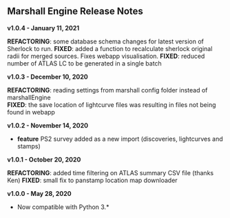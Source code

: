 
## Marshall Engine Release Notes

**v1.0.4 - January 11, 2021**

**REFACTORING**: some database schema changes for latest version of Sherlock to run.
**FIXED**: added a function to recalculate sherlock original radii for merged sources. Fixes webapp visualisation.
**FIXED**: reduced number of ATLAS LC to be generated in a single batch

**v1.0.3 - December 10, 2020**

**REFACTORING**: reading settings from marshall config folder instead of marshallEngine  
**FIXED**: the save location of lightcurve files was resulting in files not being found in webapp

**v1.0.2 - November 14, 2020**

* **feature** PS2 survey added as a new import (discoveries, lightcurves and stamps)

**v1.0.1 - October 20, 2020**

**REFACTORING**: added time filtering on ATLAS summary CSV file (thanks Ken)
**FIXED**: small fix to panstamp location map downloader

**v1.0.0 - May 28, 2020**

* Now compatible with Python 3.*
